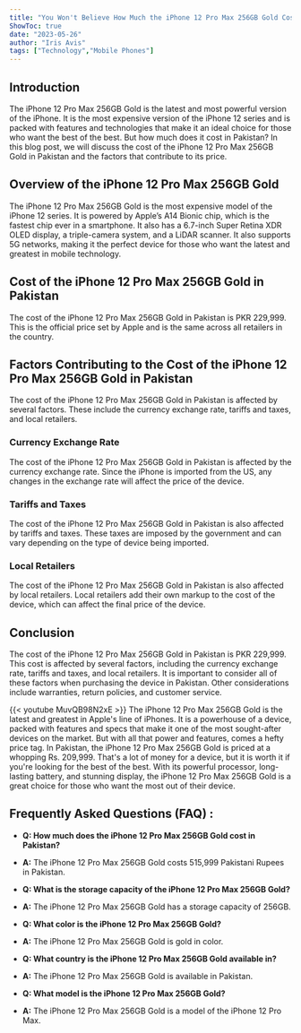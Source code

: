 ```yaml
---
title: "You Won't Believe How Much the iPhone 12 Pro Max 256GB Gold Costs in Pakistan!"
ShowToc: true 
date: "2023-05-26"
author: "Iris Avis" 
tags: ["Technology","Mobile Phones"]
---
```

## Introduction

The iPhone 12 Pro Max 256GB Gold is the latest and most powerful version of the iPhone. It is the most expensive version of the iPhone 12 series and is packed with features and technologies that make it an ideal choice for those who want the best of the best. But how much does it cost in Pakistan? In this blog post, we will discuss the cost of the iPhone 12 Pro Max 256GB Gold in Pakistan and the factors that contribute to its price.

## Overview of the iPhone 12 Pro Max 256GB Gold

The iPhone 12 Pro Max 256GB Gold is the most expensive model of the iPhone 12 series. It is powered by Apple’s A14 Bionic chip, which is the fastest chip ever in a smartphone. It also has a 6.7-inch Super Retina XDR OLED display, a triple-camera system, and a LiDAR scanner. It also supports 5G networks, making it the perfect device for those who want the latest and greatest in mobile technology.

## Cost of the iPhone 12 Pro Max 256GB Gold in Pakistan

The cost of the iPhone 12 Pro Max 256GB Gold in Pakistan is PKR 229,999. This is the official price set by Apple and is the same across all retailers in the country.

## Factors Contributing to the Cost of the iPhone 12 Pro Max 256GB Gold in Pakistan

The cost of the iPhone 12 Pro Max 256GB Gold in Pakistan is affected by several factors. These include the currency exchange rate, tariffs and taxes, and local retailers.

### Currency Exchange Rate

The cost of the iPhone 12 Pro Max 256GB Gold in Pakistan is affected by the currency exchange rate. Since the iPhone is imported from the US, any changes in the exchange rate will affect the price of the device.

### Tariffs and Taxes

The cost of the iPhone 12 Pro Max 256GB Gold in Pakistan is also affected by tariffs and taxes. These taxes are imposed by the government and can vary depending on the type of device being imported.

### Local Retailers

The cost of the iPhone 12 Pro Max 256GB Gold in Pakistan is also affected by local retailers. Local retailers add their own markup to the cost of the device, which can affect the final price of the device.

## Conclusion

The cost of the iPhone 12 Pro Max 256GB Gold in Pakistan is PKR 229,999. This cost is affected by several factors, including the currency exchange rate, tariffs and taxes, and local retailers. It is important to consider all of these factors when purchasing the device in Pakistan. Other considerations include warranties, return policies, and customer service.

{{< youtube MuvQB98N2xE >}} 
The iPhone 12 Pro Max 256GB Gold is the latest and greatest in Apple's line of iPhones. It is a powerhouse of a device, packed with features and specs that make it one of the most sought-after devices on the market. But with all that power and features, comes a hefty price tag. In Pakistan, the iPhone 12 Pro Max 256GB Gold is priced at a whopping Rs. 209,999. That's a lot of money for a device, but it is worth it if you're looking for the best of the best. With its powerful processor, long-lasting battery, and stunning display, the iPhone 12 Pro Max 256GB Gold is a great choice for those who want the most out of their device.

## Frequently Asked Questions (FAQ) :
- **Q: How much does the iPhone 12 Pro Max 256GB Gold cost in Pakistan?**
- **A:** The iPhone 12 Pro Max 256GB Gold costs 515,999 Pakistani Rupees in Pakistan.

- **Q: What is the storage capacity of the iPhone 12 Pro Max 256GB Gold?**
- **A:** The iPhone 12 Pro Max 256GB Gold has a storage capacity of 256GB.

- **Q: What color is the iPhone 12 Pro Max 256GB Gold?**
- **A:** The iPhone 12 Pro Max 256GB Gold is gold in color.

- **Q: What country is the iPhone 12 Pro Max 256GB Gold available in?**
- **A:** The iPhone 12 Pro Max 256GB Gold is available in Pakistan.

- **Q: What model is the iPhone 12 Pro Max 256GB Gold?**
- **A:** The iPhone 12 Pro Max 256GB Gold is a model of the iPhone 12 Pro Max.


